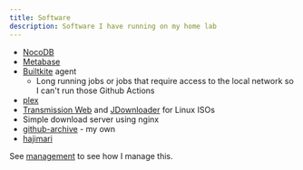 ```yaml
---
title: Software
description: Software I have running on my home lab
---
```


- [NocoDB](https://nocodb.com/)
- [Metabase](https://www.metabase.com/)
- [Builtkite](https://buildkite.com/) agent
  - Long running jobs or jobs that require access to the local network
    so I can't run those Github Actions
- [plex](https://www.plex.tv/)
- [Transmission Web](https://transmissionbt.com/) and [JDownloader](https://jdownloader.org/) for Linux ISOs
- Simple download server using nginx
- [github-archive](https://github.com/danielfrg/github-archive) - my own
- [hajimari](https://hajimari.io/)

See [management](../management) to see how I manage this.
